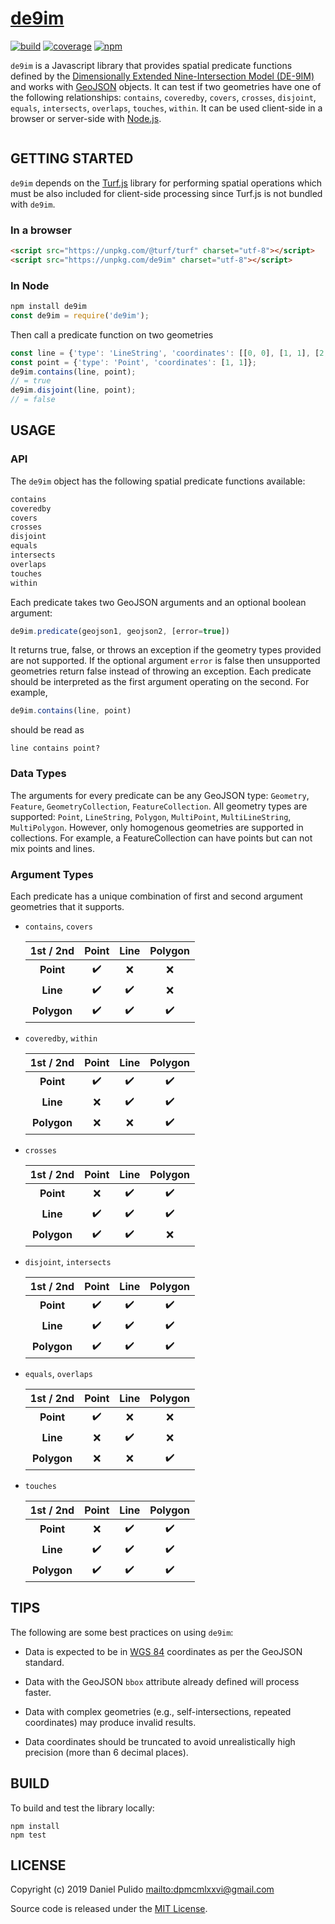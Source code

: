 # [de9im][de9im-site]

[![build](https://travis-ci.org/dpmcmlxxvi/de9im.svg?branch=master)](https://travis-ci.org/dpmcmlxxvi/de9im)
[![coverage](https://img.shields.io/coveralls/dpmcmlxxvi/de9im.svg)](https://coveralls.io/r/dpmcmlxxvi/de9im?branch=master)
[![npm](https://badge.fury.io/js/de9im.svg)](https://badge.fury.io/js/de9im)

`de9im` is a Javascript library that provides spatial predicate
functions defined by the [Dimensionally Extended Nine-Intersection Model
(DE-9IM)][de9im-wiki] and works with [GeoJSON][geojson-site] objects. It can
test if two geometries have one of the following relationships: `contains`,
`coveredby`, `covers`, `crosses`, `disjoint`, `equals`,  `intersects`,
`overlaps`, `touches`, `within`. It can be used client-side in a browser or
server-side with [Node.js][node-site].

<p align="center">
  <a href="https://en.wikipedia.org/wiki/DE-9IM#/media/File:TopologicSpatialRelarions2.png">
    <img alt="" src="https://upload.wikimedia.org/wikipedia/commons/thumb/5/55/TopologicSpatialRelarions2.png/400px-TopologicSpatialRelarions2.png">
  </a>
</p>

## GETTING STARTED

`de9im` depends on the [Turf.js][turf-site] library for performing spatial
operations which must be also included for client-side processing since Turf.js
is not bundled with `de9im`.

### In a browser

```html
<script src="https://unpkg.com/@turf/turf" charset="utf-8"></script>
<script src="https://unpkg.com/de9im" charset="utf-8"></script>
```

### In Node

```javascript
npm install de9im
const de9im = require('de9im');
```

Then call a predicate function on two geometries

```javascript
const line = {'type': 'LineString', 'coordinates': [[0, 0], [1, 1], [2, 2]]};
const point = {'type': 'Point', 'coordinates': [1, 1]};
de9im.contains(line, point);
// = true
de9im.disjoint(line, point);
// = false
```

## USAGE

### API

The `de9im` object has the following spatial predicate functions available:

```javascript
contains
coveredby
covers
crosses
disjoint
equals
intersects
overlaps
touches
within
```

Each predicate takes two GeoJSON arguments and an optional boolean argument:

```javascript
de9im.predicate(geojson1, geojson2, [error=true])
```

It returns true, false, or throws an exception if the geometry types provided
are not supported. If the optional argument `error` is false then unsupported
geometries return false instead of throwing an exception. Each predicate should
be interpreted as the first argument operating on the second. For example,

```javascript
de9im.contains(line, point)
```
should be read as

```shell
line contains point?
```

### Data Types

The arguments for every predicate can be any GeoJSON type: `Geometry`,
`Feature`, `GeometryCollection`, `FeatureCollection`. All geometry types are
supported: `Point`, `LineString`, `Polygon`, `MultiPoint`, `MultiLineString`,
`MultiPolygon`. However, only homogenous geometries are supported in
collections. For example, a FeatureCollection can have points but can not mix
points and lines.

### Argument Types

Each predicate has a unique combination of first and second argument geometries
that it supports.

-   `contains`, `covers`

    | 1st / 2nd    | Point              | Line               | Polygon            |
    |:------------:|:------------------:|:------------------:|:------------------:|
    | **Point**    | :heavy_check_mark: | :x:                | :x:                |
    | **Line**     | :heavy_check_mark: | :heavy_check_mark: | :x:                |
    | **Polygon**  | :heavy_check_mark: | :heavy_check_mark: | :heavy_check_mark: |

-   `coveredby`, `within`

    | 1st / 2nd    | Point              | Line               | Polygon            |
    |:------------:|:------------------:|:------------------:|:------------------:|
    | **Point**    | :heavy_check_mark: | :heavy_check_mark: | :heavy_check_mark: |
    | **Line**     | :x:                | :heavy_check_mark: | :heavy_check_mark: |
    | **Polygon**  | :x:                | :x:                | :heavy_check_mark: |

-   `crosses`

    | 1st / 2nd    | Point              | Line               | Polygon            |
    |:------------:|:------------------:|:------------------:|:------------------:|
    | **Point**    | :x:                | :heavy_check_mark: | :heavy_check_mark: |
    | **Line**     | :heavy_check_mark: | :heavy_check_mark: | :heavy_check_mark: |
    | **Polygon**  | :heavy_check_mark: | :heavy_check_mark: | :x:                |

-   `disjoint`, `intersects`

    | 1st / 2nd    | Point              | Line               | Polygon            |
    |:------------:|:------------------:|:------------------:|:------------------:|
    | **Point**    | :heavy_check_mark: | :heavy_check_mark: | :heavy_check_mark: |
    | **Line**     | :heavy_check_mark: | :heavy_check_mark: | :heavy_check_mark: |
    | **Polygon**  | :heavy_check_mark: | :heavy_check_mark: | :heavy_check_mark: |

-   `equals`, `overlaps`

    | 1st / 2nd    | Point              | Line               | Polygon            |
    |:------------:|:------------------:|:------------------:|:------------------:|
    | **Point**    | :heavy_check_mark: | :x:                | :x:                |
    | **Line**     | :x:                | :heavy_check_mark: | :x:                |
    | **Polygon**  | :x:                | :x:                | :heavy_check_mark: |

-   `touches`

    | 1st / 2nd    | Point              | Line               | Polygon            |
    |:------------:|:------------------:|:------------------:|:------------------:|
    | **Point**    | :x:                | :heavy_check_mark: | :heavy_check_mark: |
    | **Line**     | :heavy_check_mark: | :heavy_check_mark: | :heavy_check_mark: |
    | **Polygon**  | :heavy_check_mark: | :heavy_check_mark: | :heavy_check_mark: |

## TIPS

The following are some best practices on using `de9im`:

-   Data is expected to be in [WGS 84][wgs84-wiki] coordinates as per the
    GeoJSON standard.

-   Data with the GeoJSON `bbox` attribute already defined will process faster.

-   Data with complex geometries (e.g., self-intersections, repeated
    coordinates) may produce invalid results.

-   Data coordinates should be truncated to avoid unrealistically high precision
    (more than 6 decimal places).

## BUILD

To build and test the library locally:

```shell
npm install
npm test
```

## LICENSE

Copyright (c) 2019 Daniel Pulido <mailto:dpmcmlxxvi@gmail.com>

Source code is released under the [MIT License](http://opensource.org/licenses/MIT).

[de9im-site]: https://github.com/dpmcmlxxvi/de9im
[de9im-wiki]: https://en.wikipedia.org/wiki/DE-9IM
[geojson-site]: http://geojson.org/
[node-site]: http://nodejs.org/
[turf-site]: https://turfjs.org
[wgs84-wiki]: https://en.wikipedia.org/wiki/World_Geodetic_System
